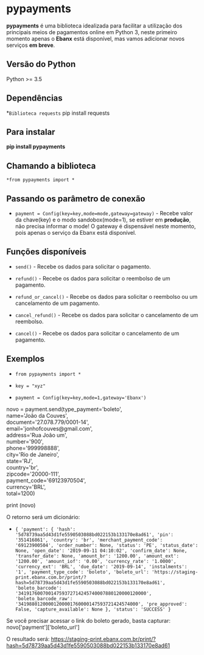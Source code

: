 # pypayments

**pypayments** é uma biblioteca idealizada para facilitar a utilização dos principais meios de pagamentos online em Python 3, neste primeiro momento apenas o **Ebanx** está disponível, mas vamos adicionar novos serviços **em breve**.

## Versão do Python

Python >= 3.5

## Dependências

*`Biblioteca requests`
pip install requests

## Para instalar

**pip install pypayments**

## Chamando a biblioteca

`*from pypayments import *`

## Passando os parâmetro de conexão

* `payment = Config(key=key,mode=mode,gateway=gateway)` - Recebe valor da chave(key) e o modo sandobox(mode=1), se estiver em **produção**, não precisa informar o mode! O gateway é dispensável neste momento, pois apenas o serviço da Ebanx está disponível.

## Funções disponíveis

* `send()` - Recebe os dados para solicitar o pagamento.

* `refund()` - Recebe os dados para solicitar o reembolso de um pagamento.

* `refund_or_cancel()` - Recebe os dados para solicitar o reembolso ou um cancelamento de um pagamento.

* `cancel_refund()` - Recebe os dados para solicitar o cancelamento de um reembolso.

* `cancel()` - Recebe os dados para solicitar o cancelamento de um pagamento.

## Exemplos

* `from pypayments import *`

* `key = "xyz"`

* `payment = Config(key=key,mode=1,gateway='Ebanx')`



<p>
novo = payment.send(type_payment='boleto',<br />
                    name='João da Couves', <br />
                    document='27.078.779/0001-14',<br />
                    email='jonhofcouves@gmail.com', <br />
                    address='Rua João um', <br />
                    number='900', <br />
                    phone='999998888',<br />
                    city='Rio de Janeiro',<br />
                    state='RJ',<br />
                    country='br',<br />
                    zipcode='20000-111',<br />
                    payment_code='69123970504',<br />
                    currency='BRL',<br />
                    total=1200)<br />

print (novo)

</p>

O retorno será um dicionário:

* `{
  'payment': {
    'hash': '5d78739aa5d43d1fe5590503088bd022153b133170e8ad61',
    'pin': '351416861',
    'country': 'br',
    'merchant_payment_code': '69123900504',
    'order_number': None,
    'status': 'PE',
    'status_date': None,
    'open_date': '2019-09-11 04:10:02',
    'confirm_date': None,
    'transfer_date': None,
    'amount_br': '1200.00',
    'amount_ext': '1200.00',
    'amount_iof': '0.00',
    'currency_rate': '1.0000',
    'currency_ext': 'BRL',
    'due_date': '2019-09-14',
    'instalments': '1',
    'payment_type_code': 'boleto',
    'boleto_url': 'https://staging-print.ebanx.com.br/print/?hash=5d78739aa5d43d1fe5590503088bd022153b133170e8ad61',
    'boleto_barcode': '34191760070014759372714245740007880120000120000',
    'boleto_barcode_raw': '34198801200001200001760000147593721424574000',
    'pre_approved': False,
    'capture_available': None
  },
  'status': 'SUCCESS'
}`

Se você precisar acessar o link do boleto gerado, basta capturar: novo['payment']['boleto_url']

O resultado será: https://staging-print.ebanx.com.br/print/?hash=5d78739aa5d43d1fe5590503088bd022153b133170e8ad61
